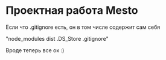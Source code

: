 # Проектная работа Mesto

Если что .gitignore есть, он в том числе содержит сам себя

"node_modules
dist
.DS_Store
.gitignore"


Вроде теперь все ок :)